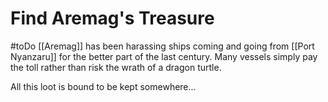 # Find Aremag's Treasure
#toDo 
 [[Aremag]] has been harassing ships coming and going from [[Port Nyanzaru]] for the better part of the last century. Many vessels simply pay the toll rather than risk the wrath of a dragon turtle. 

All this loot is bound to be kept somewhere...
